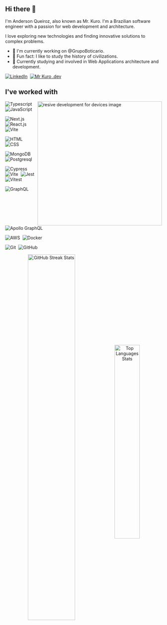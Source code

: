 ## Hi there 👋

I'm Anderson Queiroz, also known as Mr. Kuro. I'm a Brazilian software engineer with a passion for web development and architecture.

I love exploring new technologies and finding innovative solutions to complex problems.

- 🔭 I'm currently working on @GrupoBoticario.
- 👯 Fun fact: I like to study the history of civilizations.
- 🤔 Currently studying and involved in Web Applications architecture and development.

[![LinkedIn](https://img.shields.io/badge/LinkedIn-222222?style=for-the-badge&logo=googlechrome&logoColor=white&labelColor=%23222)](https://www.linkedin.com/in/mr-kuro/)&nbsp; [![Mr Kuro .dev](https://img.shields.io/badge/Mr--Kuro.dev-222222?style=for-the-badge&logo=googlechrome&logoColor=white&labelColor=%23222)](https://mr-kuro.dev/)&nbsp;

## I've worked with

<img src="https://mr-kuro.dev/assets/apresentacao-lPMUpEAE.png" min-width="400px" max-width="300px" width="400px" align="right" alt="resive development for devices image"  />


![Typescript](https://img.shields.io/badge/TypeScript-007ACC?style=for-the-badge&logo=typescript&logoColor=white)&nbsp; ![JavaScript](https://img.shields.io/badge/JavaScript-F7DF1E?style=for-the-badge&logo=javascript&logoColor=black)

![Next.js](https://img.shields.io/badge/next.js-000000?style=for-the-badge&logo=nextdotjs&logoColor=white)&nbsp; ![React.js](https://img.shields.io/badge/React-20232A?style=for-the-badge&logo=react&logoColor=61DAFB)&nbsp; ![Vite](https://img.shields.io/badge/Vite-646CFF?style=for-the-badge&logo=vite&logoColor=white)

![HTML](https://img.shields.io/badge/HTML5-E34F26?style=for-the-badge&logo=html5&logoColor=white)&nbsp; ![CSS](https://img.shields.io/badge/CSS3-1572B6?style=for-the-badge&logo=css3&logoColor=white)

![MongoDB](https://img.shields.io/badge/MongoDB-4EA94B?style=for-the-badge&logo=mongodb&logoColor=white)&nbsp; ![Postgresql](https://img.shields.io/badge/PostgreSQL-316192?style=for-the-badge&logo=postgresql&logoColor=white)&nbsp;

![Cypress](https://img.shields.io/badge/Cypress-17202C?style=for-the-badge&logo=cypress&logoColor=white)&nbsp; ![Vite](https://img.shields.io/badge/Vite-646CFF?style=for-the-badge&logo=vite&logoColor=white)&nbsp; ![Jest](https://img.shields.io/badge/Jest-C21325?style=for-the-badge&logo=jest&logoColor=white)&nbsp; ![Vitest](https://img.shields.io/badge/Vitest-6E44FF?style=for-the-badge&logo=vitest&logoColor=white)

![GraphQL](https://img.shields.io/badge/GraphQL-E10098?style=for-the-badge&logo=graphql&logoColor=white)&nbsp; ![Apollo GraphQL](https://img.shields.io/badge/Apollo%20GraphQL-311C87?style=for-the-badge&logo=apollo-graphql&logoColor=white)

![AWS](https://img.shields.io/badge/AWS-F7DF1E?style=for-the-badge&logo=amazonaws&logoColor=white)&nbsp; ![Docker](https://img.shields.io/badge/Docker-2496ED?style=for-the-badge&logo=docker&logoColor=white)

![Git](https://img.shields.io/badge/GIT-E44C40?style=for-the-badge&logo=git&logoColor=white)&nbsp; ![GitHub](https://img.shields.io/badge/GITHUB-000028?style=for-the-badge&logo=github&logoColor=white)&nbsp;


<div  align="center" style="margin-bottom:100px">
  <img width=55% align="center" alt="GitHub Streak Stats" src="https://github-readme-streak-stats.herokuapp.com/?user=Mr-Kuro&theme=tokyonight&hide_border=true" />
  
  <img width=40% align="center" alt="Top Languages Stats" src="https://github-readme-stats.vercel.app/api/top-langs/?username=Mr-Kuro&theme=tokyonight&show_icons=true&hide_border=true&layout=compact" />
</div>
